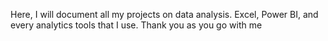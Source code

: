 Here, I will document all my projects on data analysis. Excel, Power BI, and every analytics tools that I use. Thank you as you go with me
